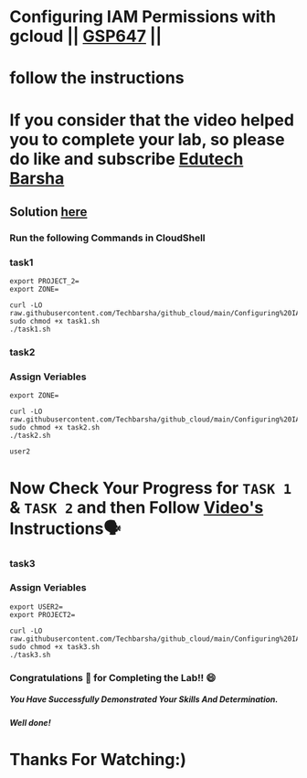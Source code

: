 # Configuring IAM Permissions with gcloud || [GSP647](https://www.cloudskillsboost.google/focuses/7678?parent=catalog) ||

# follow the instructions

# If you consider that the video helped you to complete your lab, so please do like and subscribe [Edutech Barsha](https://www.youtube.com/@edutechbarsha)

## Solution [here](https://youtu.be/xREEyBh2OeE)
### Run the following Commands in CloudShell

### task1
```
export PROJECT_2=
export ZONE=
```
```
curl -LO raw.githubusercontent.com/Techbarsha/github_cloud/main/Configuring%20IAM%20Permissions%20with%20gcloud/task1.sh
sudo chmod +x task1.sh
./task1.sh
```

### task2

### Assign Veriables

```
export ZONE=
```
```
curl -LO raw.githubusercontent.com/Techbarsha/github_cloud/main/Configuring%20IAM%20Permissions%20with%20gcloud/task2.sh
sudo chmod +x task2.sh
./task2.sh

```
```
user2
```
#  Now Check Your Progress for `TASK 1` & `TASK 2` and then Follow [Video's]() Instructions🗣️

### task3

### Assign Veriables

```
export USER2=
export PROJECT2=
```
```
curl -LO raw.githubusercontent.com/Techbarsha/github_cloud/main/Configuring%20IAM%20Permissions%20with%20gcloud/task3.sh
sudo chmod +x task3.sh
./task3.sh
```

### Congratulations 🎉 for Completing the Lab!! 😄

##### *You Have Successfully Demonstrated Your Skills And Determination.*

#### *Well done!*

# Thanks For Watching:)


